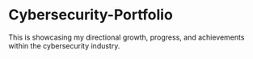 # Cybersecurity-Portfolio
This is showcasing my directional growth, progress, and achievements  within the cybersecurity industry.
